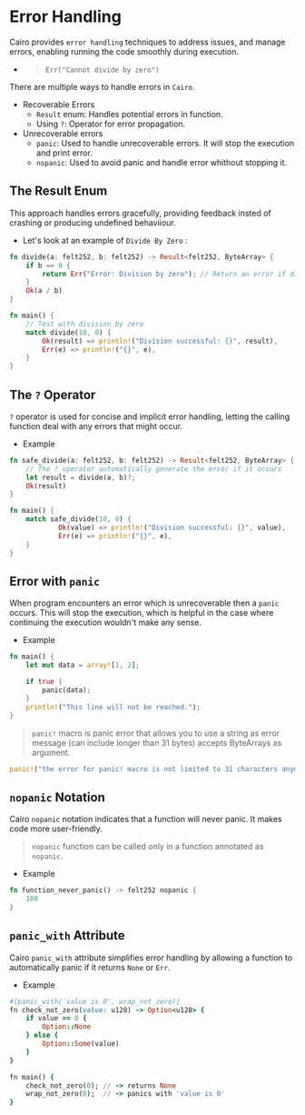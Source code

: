 # Error Handling

Cairo provides `error handling` techniques to address issues, and manage errors, enabling running the code smoothly during execution.
- > `Err("Cannot divide by zero")`

There are multiple ways to handle errors in `Cairo`.
- Recoverable Errors
    - `Result` enum: Handles potential errors in function.
    - Using `?`: Operator for error propagation.
- Unrecoverable errors
    - `panic`: Used to handle unrecoverable errors. It will stop the execution and print error.
    - `nopanic`: Used to avoid panic and handle error whithout stopping it.

## The Result Enum
This approach handles errors gracefully, providing feedback insted of crashing or producing undefined behaviiour.

+ Let's look at an example of `Divide By Zero` :
```rust
fn divide(a: felt252, b: felt252) -> Result<felt252, ByteArray> {
    if b == 0 {
        return Err("Error: Division by zero"); // Return an error if division by zero is attempted
    }
    Ok(a / b)
}

fn main() {
    // Test with division by zero
    match divide(10, 0) {
        Ok(result) => println!("Division successful: {}", result),
        Err(e) => println!("{}", e),
    }
}
```
## The `?` Operator
`?` operator is used for concise and implicit error handling, letting the calling function deal with any errors that might occur.

+ Example
```rust
fn safe_divide(a: felt252, b: felt252) -> Result<felt252, ByteArray> {
    // The ? operator automatically generate the error if it occurs
    let result = divide(a, b)?;
    Ok(result)
}

fn main() {
    match safe_divide(10, 0) {
            Ok(value) => println!("Division successful: {}", value),
            Err(e) => println!("{}", e),
    }
}
```

## Error with `panic` 
When program encounters an error which is unrecoverable then a `panic` occurs. This will stop the execution, which is helpful in the case where continuing the execution wouldn't make any sense.

+ Example
```rust
fn main() {
    let mut data = array![1, 2];

    if true {
        panic(data);
    }
    println!("This line will not be reached.");
}
```

> `panic!` macro is panic error that allows you to use a string as error message (can include longer than 31 bytes) accepts ByteArrays as argument. 
```rust
panic!("the error for panic! macro is not limited to 31 characters anymore");
```

## `nopanic` Notation
Cairo `nopanic` notation indicates that a function will never panic. It makes code more user-friendly. 
> `nopanic` function can be called only in a function annotated as `nopanic`.

+ Example
```rust
fn function_never_panic() -> felt252 nopanic {
    108
}
```

## `panic_with` Attribute
Cairo `panic_with` attribute simplifies error handling by allowing a function to automatically panic if it returns `None` or `Err`.

+ Example
```ruby
#[panic_with('value is 0', wrap_not_zero)]
fn check_not_zero(value: u128) -> Option<u128> {
    if value == 0 {
        Option::None
    } else {
        Option::Some(value)
    }
}

fn main() {
    check_not_zero(0); // -> returns None
    wrap_not_zero(0);  // -> panics with 'value is 0'
}
```
